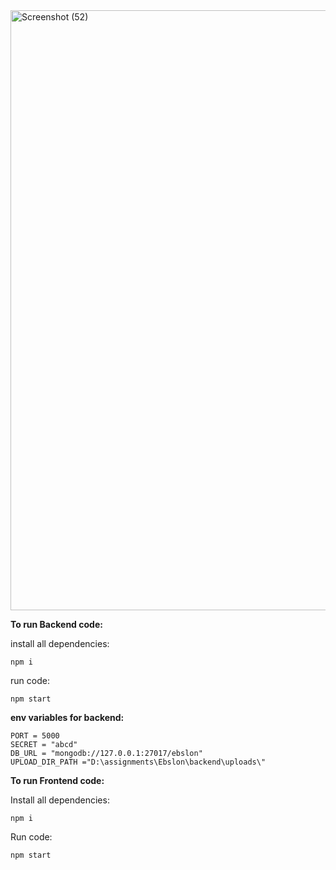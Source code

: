 <img width="960" alt="Screenshot (52)" src="https://github.com/deepakpandey710/ebslon/assets/87386712/dd879fb5-c03c-4226-ba26-203898a4ac45">



**To run Backend code:**

install all dependencies: 
``` command
npm i 
```

run code: 
```
npm start
```

**env variables for backend:**
````
PORT = 5000
SECRET = "abcd"
DB_URL = "mongodb://127.0.0.1:27017/ebslon"
UPLOAD_DIR_PATH ="D:\assignments\Ebslon\backend\uploads\"
````


**To run Frontend code:**

Install all dependencies: 
```
npm i 
```
Run code: 
```
npm start
```
